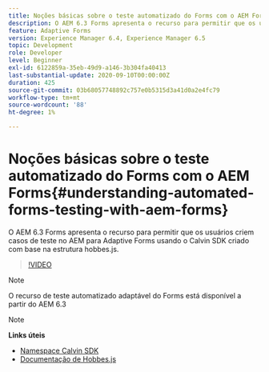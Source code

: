 ```yaml
---
title: Noções básicas sobre o teste automatizado do Forms com o AEM Forms
description: O AEM 6.3 Forms apresenta o recurso para permitir que os usuários criem casos de teste no AEM para Adaptive Forms usando o Calvin SDK criado com base na estrutura hobbes.js
feature: Adaptive Forms
version: Experience Manager 6.4, Experience Manager 6.5
topic: Development
role: Developer
level: Beginner
exl-id: 6122859a-35eb-49d9-a146-3b304fa40413
last-substantial-update: 2020-09-10T00:00:00Z
duration: 425
source-git-commit: 03b68057748892c757e0b5315d3a41d0a2e4fc79
workflow-type: tm+mt
source-wordcount: '88'
ht-degree: 1%

---
```


# Noções básicas sobre o teste automatizado do Forms com o AEM Forms{#understanding-automated-forms-testing-with-aem-forms}

O AEM 6.3 Forms apresenta o recurso para permitir que os usuários criem casos de teste no AEM para Adaptive Forms usando o Calvin SDK criado com base na estrutura hobbes.js.

>[!VIDEO](https://video.tv.adobe.com/v/35612?quality=12&learn=on&captions=por_br)

>[!NOTE]
>
>O recurso de teste automatizado adaptável do Forms está disponível a partir do AEM 6.3

>[!NOTE]
>
>**Links úteis**
>
>* [Namespace Calvin SDK](https://helpx.adobe.com/br/aem-forms/6-3/calvin-sdk-javascript-api/calvin.html)
>* [Documentação de Hobbes.js](https://experienceleague.adobe.com/docs/experience-manager-release-information/aem-release-updates/previous-updates/aem-previous-versions.html?lang=pt-BR)
